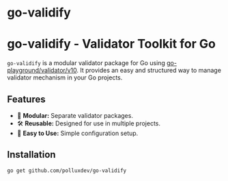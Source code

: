 # go-validify

# go-validify - Validator Toolkit for Go

`go-validify` is a modular validator package for Go using [go-playground/validator/v10](https://github.com/go-playground/validator). It provides an easy and structured way to manage validator mechanism in your Go projects.

## Features
- 🔌 **Modular:** Separate validator packages.
- 🛠️ **Reusable:** Designed for use in multiple projects.
- 📖 **Easy to Use:** Simple configuration setup.

## Installation
```sh
go get github.com/polluxdev/go-validify
